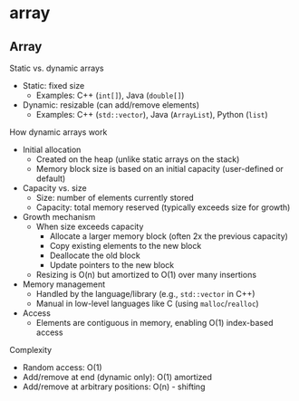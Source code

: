 # array

## Array

Static vs. dynamic arrays

- Static: fixed size
  - Examples: C++ (`int[]`), Java (`double[]`)
- Dynamic: resizable (can add/remove elements)
  - Examples: C++ (`std::vector`), Java (`ArrayList`), Python (`list`)

How dynamic arrays work

- Initial allocation
  - Created on the heap (unlike static arrays on the stack)
  - Memory block size is based on an initial capacity (user-defined or default)
- Capacity vs. size
  - Size: number of elements currently stored
  - Capacity: total memory reserved (typically exceeds size for growth)
- Growth mechanism
  - When size exceeds capacity
    - Allocate a larger memory block (often 2x the previous capacity)
    - Copy existing elements to the new block
    - Deallocate the old block
    - Update pointers to the new block
  - Resizing is O(n) but amortized to O(1) over many insertions
- Memory management
  - Handled by the language/library (e.g., `std::vector` in C++)
  - Manual in low-level languages like C (using `malloc`/`realloc`)
- Access
  - Elements are contiguous in memory, enabling O(1) index-based access

Complexity

- Random access: O(1)
- Add/remove at end (dynamic only): O(1) amortized
- Add/remove at arbitrary positions: O(n) - shifting

